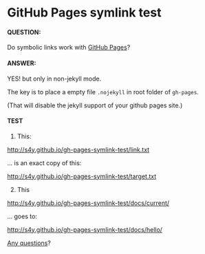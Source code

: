 # GitHub Pages symlink test

#### QUESTION:

Do symbolic links work with [GitHub Pages](http://pages.github.com/)?

#### ANSWER:

YES! but only in non-jekyll mode.

The key is to place a empty file `.nojekyll` in root folder of `gh-pages`.

(That will disable the jekyll support of your github pages site.)

#### TEST

1. This:

<http://s4y.github.io/gh-pages-symlink-test/link.txt>

... is an exact copy of this:

<http://s4y.github.io/gh-pages-symlink-test/target.txt>

2. This

<http://s4y.github.io/gh-pages-symlink-test/docs/current/>

... goes to:

<http://s4y.github.io/gh-pages-symlink-test/docs/hello/>

[Any questions](https://github.com/s4y/gh-pages-symlink-test/issues)?
